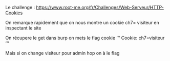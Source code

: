 Le challenge : https://www.root-me.org/fr/Challenges/Web-Serveur/HTTP-Cookies

On remarque rapidement que on nous montre un cookie ch7= visiteur en inspectant le site 

On récupere le get dans burp on mets le flag cookie 
‘‘‘
Cookie: ch7=visiteur
‘‘‘

Mais si on change visiteur pour admin hop on à le flag 
